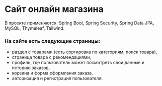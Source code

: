 # Сайт онлайн магазина 
В проекте применяются: Spring Boot, Spring Security, Spring Data JPA, MySQL, Thymeleaf, Tailwind.
### На сайте есть следующие страницы:
- раздел с товарами (есть сортировка по категориям, поиск товара),
- страница товара с рекомендациями,
- профиль, где пользователь может посмотреть свои данные и историю заказов,
- корзина и форма оформления заказа,
- авторизация и регистрация пользователя.
